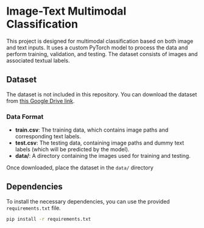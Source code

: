 # Image-Text Multimodal Classification

This project is designed for multimodal classification based on both image and text inputs. It uses a custom PyTorch model to process the data and perform training, validation, and testing. The dataset consists of images and associated textual labels.

## Dataset

The dataset is not included in this repository. You can download the dataset from [this Google Drive link](https://drive.google.com/file/d/1Y9JpEf_Y22bZYqm6YbmFkorjmG2m_9bo/view?usp=sharing).

### Data Format
- **train.csv**: The training data, which contains image paths and corresponding text labels.
- **test.csv**: The testing data, containing image paths and dummy text labels (which will be predicted by the model).
- **data/**: A directory containing the images used for training and testing.

Once downloaded, place the dataset in the `data/` directory

## Dependencies

To install the necessary dependencies, you can use the provided `requirements.txt` file.

```bash
pip install -r requirements.txt



